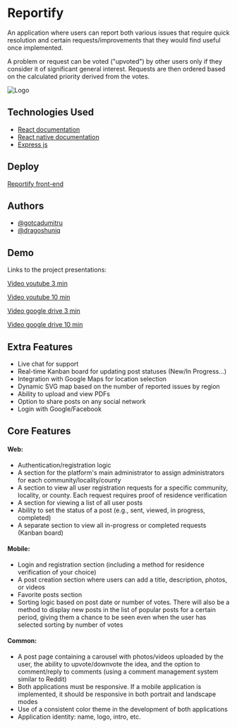# Reportify

An application where users can report both various issues that require quick resolution and certain requests/improvements that they would find useful once implemented.

A problem or request can be voted ("upvoted") by other users only if they consider it of significant general interest. Requests are then ordered based on the calculated priority derived from the votes.

![Logo](https://i.imgur.com/BE4c3FY.png)

## Technologies Used

- [React documentation ](https://reactjs.org/docs/getting-started.html)
- [React native documentation](https://reactnative.dev/docs/accessibilityinfo)
- [Express js](https://expressjs.com/)

## Deploy

[Reportify front-end](https://team-frontend-c.herokuapp.com/)

## Authors

- [@gotcadumitru](https://github.com/gotcadumitru)
- [@dragoshuniq](https://github.com/dragoshuniq)

## Demo

Links to the project presentations:

[Video youtube 3 min](https://www.youtube.com/watch?v=cm4zX9sRlzM)

[Video youtube 10 min](https://www.youtube.com/watch?v=s0Nz4tXPAFk)

[Video google drive 3 min](https://drive.google.com/file/d/11lNnwlkRaiId9k_JDBIcdfSkIN5SRBci/view?usp=sharing)

[Video google drive 10 min](https://drive.google.com/file/d/1nhL3DCjZ2mNbZqBSLYbo9RP2GuteXpY-/view?usp=sharing)

## Extra Features

- Live chat for support
- Real-time Kanban board for updating post statuses (New/In Progress...)
- Integration with Google Maps for location selection
- Dynamic SVG map based on the number of reported issues by region
- Ability to upload and view PDFs
- Option to share posts on any social network
- Login with Google/Facebook

## Core Features

#### Web:

- Authentication/registration logic
- A section for the platform's main administrator to assign administrators for each community/locality/county
- A section to view all user registration requests for a specific community, locality, or county. Each request requires proof of residence verification
- A section for viewing a list of all user posts
- Ability to set the status of a post (e.g., sent, viewed, in progress, completed)
- A separate section to view all in-progress or completed requests (Kanban board)

#### Mobile:

- Login and registration section (including a method for residence verification of your choice)
- A post creation section where users can add a title, description, photos, or videos
- Favorite posts section
- Sorting logic based on post date or number of votes. There will also be a method to display new posts in the list of popular posts for a certain period, giving them a chance to be seen even when the user has selected sorting by number of votes

#### Common:

- A post page containing a carousel with photos/videos uploaded by the user, the ability to upvote/downvote the idea, and the option to comment/reply to comments (using a comment management system similar to Reddit)
- Both applications must be responsive. If a mobile application is implemented, it should be responsive in both portrait and landscape modes
- Use of a consistent color theme in the development of both applications
- Application identity: name, logo, intro, etc.
